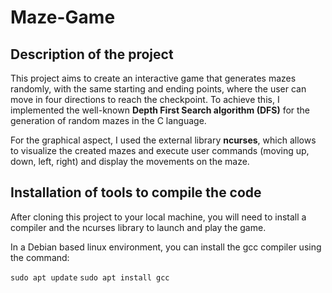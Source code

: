 # Maze-Game

## Description of the project

This project aims to create an interactive game that generates mazes randomly, with the same starting and ending points, where the user can move in four directions to reach the checkpoint. To achieve this, I implemented the well-known **Depth First Search algorithm (DFS)** for the generation of random mazes in the C language.

For the graphical aspect, I used the external library **ncurses**, which allows to visualize the created mazes and execute user commands (moving up, down, left, right) and display the movements on the maze.

## Installation of tools to compile the code

After cloning this project to your local machine, you will need to install a compiler and the ncurses library to launch and play the game.

In a Debian based linux environment, you can install the gcc compiler using the command:

`sudo apt update`
`sudo apt install gcc`




